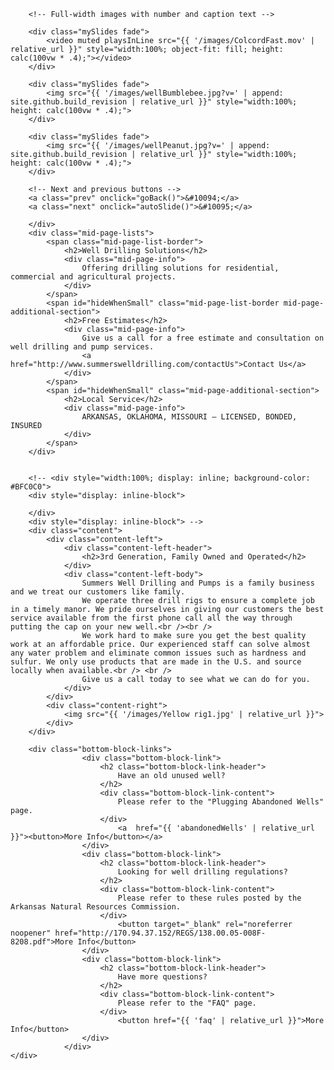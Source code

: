 <script src="{{ '/js/carousel.js?v=' | append: site.github.build_revision | relative_url }}"></script>
<div id="root">
	<div id="drilling">
		<!-- Slideshow container -->
		<div class="slideshow-container">

		<!-- Full-width images with number and caption text -->

		<div class="mySlides fade">
			<video muted playsInLine src="{{ '/images/ColcordFast.mov' | relative_url }}" style="width:100%; object-fit: fill; height: calc(100vw * .4);"></video>
		</div>

		<div class="mySlides fade">
			<img src="{{ '/images/wellBumblebee.jpg?v=' | append: site.github.build_revision | relative_url }}" style="width:100%; height: calc(100vw * .4);">
		</div>

		<div class="mySlides fade">
			<img src="{{ '/images/wellPeanut.jpg?v=' | append: site.github.build_revision | relative_url }}" style="width:100%; height: calc(100vw * .4);">
		</div>

		<!-- Next and previous buttons -->
		<a class="prev" onclick="goBack()">&#10094;</a>
		<a class="next" onclick="autoSlide()">&#10095;</a>

		</div>
		<div class="mid-page-lists">
			<span class="mid-page-list-border">
				<h2>Well Drilling Solutions</h2>
				<div class="mid-page-info">
					Offering drilling solutions for residential, commercial and agricultural projects.
				</div>
			</span>
			<span id="hideWhenSmall" class="mid-page-list-border mid-page-additional-section">
				<h2>Free Estimates</h2>
				<div class="mid-page-info">
					Give us a call for a free estimate and consultation on well drilling and pump services.
					<a href="http://www.summerswelldrilling.com/contactUs">Contact Us</a>
				</div>
			</span>
			<span id="hideWhenSmall" class="mid-page-additional-section">
				<h2>Local Service</h2>
				<div class="mid-page-info">
					ARKANSAS, OKLAHOMA, MISSOURI – LICENSED, BONDED, INSURED
				</div>
			</span>
		</div>


		<!-- <div style="width:100%; display: inline; background-color: #BFC0C0">
		<div style="display: inline-block">

		</div>
		<div style="display: inline-block"> -->
		<div class="content">
			<div class="content-left">
				<div class="content-left-header">
					<h2>3rd Generation, Family Owned and Operated</h2>
				</div>
				<div class="content-left-body">
					Summers Well Drilling and Pumps is a family business and we treat our customers like family.
					We operate three drill rigs to ensure a complete job in a timely manor. We pride ourselves in giving our customers the best service available from the first phone call all the way through putting the cap on your new well.<br /><br />
					We work hard to make sure you get the best quality work at an affordable price. Our experienced staff can solve almost any water problem and eliminate common issues such as hardness and sulfur. We only use products that are made in the U.S. and source locally when available.<br /> <br />
					Give us a call today to see what we can do for you.
				</div>
			</div>
			<div class="content-right">
				<img src="{{ '/images/Yellow rig1.jpg' | relative_url }}">
			</div>
		</div>

		<div class="bottom-block-links">
					<div class="bottom-block-link">
						<h2 class="bottom-block-link-header">
							Have an old unused well?
						</h2>
						<div class="bottom-block-link-content">
							Please refer to the "Plugging Abandoned Wells" page.
						</div>
							<a  href="{{ 'abandonedWells' | relative_url }}"><button>More Info</button></a>
					</div>
					<div class="bottom-block-link">
						<h2 class="bottom-block-link-header">
							Looking for well drilling regulations?
						</h2>
						<div class="bottom-block-link-content">
							Please refer to these rules posted by the Arkansas Natural Resources Commission.
						</div>
							<button target="_blank" rel="noreferrer noopener" href="http://170.94.37.152/REGS/138.00.05-008F-8208.pdf">More Info</button>
					</div>
					<div class="bottom-block-link">
						<h2 class="bottom-block-link-header">
							Have more questions?
						</h2>
						<div class="bottom-block-link-content">
							Please refer to the "FAQ" page.
						</div>
							<button href="{{ 'faq' | relative_url }}">More Info</button>
					</div>
				</div>
	</div>
</div>